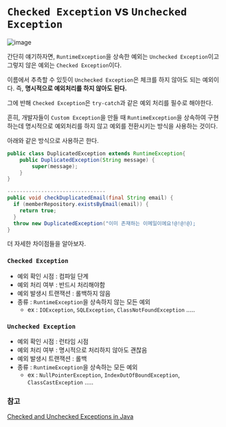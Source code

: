 # `Checked Exception` vs `Unchecked Exception`
![image](https://user-images.githubusercontent.com/60773356/134798844-c1c3b61c-b1d1-44a5-8b03-dca47749bf67.png)

간단히 얘기하자면, `RuntimeException`을 상속한 예외는 `Unchecked Exception`이고 그렇지 않은 예외는 `Checked Exception`이다.

이름에서 추측할 수 있듯이 `Unchecked Exception`은 체크를 하지 않아도 되는 예외이다. 즉, **명시적으로 예외처리를 하지 않아도 된다.**

그에 반해 `Checked Exception`은 `try-catch`과 같은 예외 처리를 필수로 해야한다.

흔히, 개발자들이 `Custom Exception`을 만들 때 `RuntimeException`을 상속하여 구현하는데 명시적으로 예외처리를 하지 않고 예외를 전환시키는 방식을 사용하는 것이다.

아래와 같은 방식으로 사용하곤 한다.

```java
public class DuplicatedException extends RuntimeException{
    public DuplicatedException(String message) {
        super(message);
    }
}

--------------------------------
public void checkDuplicatedEmail(final String email) {
  if (memberRepository.existsByEmail(email)) {
    return true;
  }
  throw new DuplicatedException("이미 존재하는 이메일이에요!@!@!@);
}
```

더 자세한 차이점들을 알아보자.

### `Checked Exception`
* 예외 확인 시점 : 컴파일 단계
* 예외 처리 여부 : 반드시 처리해야함
* 예외 발생시 트랜잭션 : 롤백하지 않음
* 종류 : `RuntimeException`을 상속하지 않는 모든 예외
  * ex : `IOException`, `SQLException`, `ClassNotFoundException` .....


### `Unchecked Exception`
* 예외 확인 시점 : 런타임 시점
* 예외 처리 여부 : 명시적으로 처리하지 않아도 괜찮음
* 예외 발생시 트랜잭션 : 롤백
* 종류 : `RuntimeException`을 상속하는 모든 예외
  * ex : `NullPointerException`, `IndexOutOfBoundException`, `ClassCastException` .....



### 참고
[Checked and Unchecked Exceptions in Java](https://www.baeldung.com/java-checked-unchecked-exceptions)

